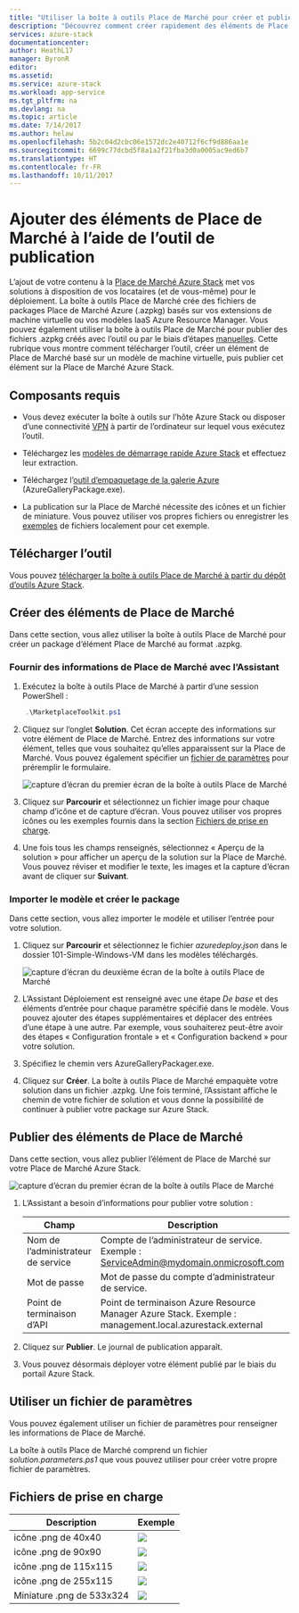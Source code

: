 ```yaml
---
title: "Utiliser la boîte à outils Place de Marché pour créer et publier des éléments de Place de Marché | Microsoft Docs"
description: "Découvrez comment créer rapidement des éléments de Place de Marché avec la boîte à outils de publication."
services: azure-stack
documentationcenter: 
author: HeathL17
manager: ByronR
editor: 
ms.assetid: 
ms.service: azure-stack
ms.workload: app-service
ms.tgt_pltfrm: na
ms.devlang: na
ms.topic: article
ms.date: 7/14/2017
ms.author: helaw
ms.openlocfilehash: 5b2c04d2cbc06e1572dc2e40712f6cf9d886aa1e
ms.sourcegitcommit: 6699c77dcbd5f8a1a2f21fba3d0a0005ac9ed6b7
ms.translationtype: HT
ms.contentlocale: fr-FR
ms.lasthandoff: 10/11/2017
---
```

#  <a name="add-marketplace-items-using-publishing-tool"></a>Ajouter des éléments de Place de Marché à l’aide de l’outil de publication
L’ajout de votre contenu à la [Place de Marché Azure Stack](azure-stack-marketplace.md) met vos solutions à disposition de vos locataires (et de vous-même) pour le déploiement.  La boîte à outils Place de Marché crée des fichiers de packages Place de Marché Azure (.azpkg) basés sur vos extensions de machine virtuelle ou vos modèles IaaS Azure Resource Manager.  Vous pouvez également utiliser la boîte à outils Place de Marché pour publier des fichiers .azpkg créés avec l’outil ou par le biais d’étapes [manuelles](azure-stack-create-and-publish-marketplace-item.md).  Cette rubrique vous montre comment télécharger l’outil, créer un élément de Place de Marché basé sur un modèle de machine virtuelle, puis publier cet élément sur la Place de Marché Azure Stack.     


## <a name="prerequisites"></a>Composants requis
 - Vous devez exécuter la boîte à outils sur l’hôte Azure Stack ou disposer d’une connectivité [VPN](azure-stack-connect-azure-stack.md#connect-to-azure-stack-with-vpn) à partir de l’ordinateur sur lequel vous exécutez l’outil.

 - Téléchargez les [modèles de démarrage rapide Azure Stack](https://github.com/Azure/AzureStack-QuickStart-Templates/archive/master.zip) et effectuez leur extraction.

 - Téléchargez l’[outil d’empaquetage de la galerie Azure](http://aka.ms/azurestackmarketplaceitem) (AzureGalleryPackage.exe). 

 - La publication sur la Place de Marché nécessite des icônes et un fichier de miniature.  Vous pouvez utiliser vos propres fichiers ou enregistrer les [exemples](azure-stack-marketplace-publisher.md#support-files) de fichiers localement pour cet exemple.

## <a name="download-the-tool"></a>Télécharger l’outil
Vous pouvez [télécharger la boîte à outils Place de Marché à partir du dépôt d’outils Azure Stack](azure-stack-powershell-download.md).


##  <a name="create-marketplace-items"></a>Créer des éléments de Place de Marché
Dans cette section, vous allez utiliser la boîte à outils Place de Marché pour créer un package d’élément Place de Marché au format .azpkg.  

### <a name="provide-marketplace-information-with-wizard"></a>Fournir des informations de Place de Marché avec l’Assistant
1. Exécutez la boîte à outils Place de Marché à partir d’une session PowerShell :
```PowerShell
    .\MarketplaceToolkit.ps1
```

2. Cliquez sur l’onglet **Solution**.  Cet écran accepte des informations sur votre élément de Place de Marché. Entrez des informations sur votre élément, telles que vous souhaitez qu’elles apparaissent sur la Place de Marché.  Vous pouvez également spécifier un [fichier de paramètres](azure-stack-marketplace-publisher.md#use-a-parameters-file) pour préremplir le formulaire.  
    
    ![capture d’écran du premier écran de la boîte à outils Place de Marché](./media/azure-stack-marketplace-publisher/image7.png)
3. Cliquez sur **Parcourir** et sélectionnez un fichier image pour chaque champ d’icône et de capture d’écran.  Vous pouvez utiliser vos propres icônes ou les exemples fournis dans la section [Fichiers de prise en charge](azure-stack-marketplace-publisher.md#support-files).
4. Une fois tous les champs renseignés, sélectionnez « Aperçu de la solution » pour afficher un aperçu de la solution sur la Place de Marché.  Vous pouvez réviser et modifier le texte, les images et la capture d’écran avant de cliquer sur **Suivant**.  

### <a name="import-template-and-create-package"></a>Importer le modèle et créer le package
Dans cette section, vous allez importer le modèle et utiliser l’entrée pour votre solution.

1.  Cliquez sur **Parcourir** et sélectionnez le fichier *azuredeploy.json* dans le dossier 101-Simple-Windows-VM dans les modèles téléchargés.

    ![capture d’écran du deuxième écran de la boîte à outils Place de Marché](./media/azure-stack-marketplace-publisher/image8.png)
2.  L’Assistant Déploiement est renseigné avec une étape *De base* et des éléments d’entrée pour chaque paramètre spécifié dans le modèle.  Vous pouvez ajouter des étapes supplémentaires et déplacer des entrées d’une étape à une autre.  Par exemple, vous souhaiterez peut-être avoir des étapes « Configuration frontale » et « Configuration backend » pour votre solution.
3.  Spécifiez le chemin vers AzureGalleryPackager.exe.  
4.  Cliquez sur **Créer**. La boîte à outils Place de Marché empaquète votre solution dans un fichier .azpkg.  Une fois terminé, l’Assistant affiche le chemin de votre fichier de solution et vous donne la possibilité de continuer à publier votre package sur Azure Stack.


## <a name="publish-marketplace-items"></a>Publier des éléments de Place de Marché
Dans cette section, vous allez publier l’élément de Place de Marché sur votre Place de Marché Azure Stack.

![capture d’écran du premier écran de la boîte à outils Place de Marché](./media/azure-stack-marketplace-publisher/image9.png)

1.  L’Assistant a besoin d’informations pour publier votre solution :
    
    |Champ|Description|
    |-----|-----|
    | Nom de l’administrateur de service | Compte de l’administrateur de service.  Exemple : ServiceAdmin@mydomain.onmicrosoft.com |
    | Mot de passe | Mot de passe du compte d’administrateur de service. |
    | Point de terminaison d’API | Point de terminaison Azure Resource Manager Azure Stack.  Exemple : management.local.azurestack.external |
2.  Cliquez sur **Publier**. Le journal de publication apparaît.
3.  Vous pouvez désormais déployer votre élément publié par le biais du portail Azure Stack.


## <a name="use-a-parameters-file"></a>Utiliser un fichier de paramètres
Vous pouvez également utiliser un fichier de paramètres pour renseigner les informations de Place de Marché.  

La boîte à outils Place de Marché comprend un fichier *solution.parameters.ps1* que vous pouvez utiliser pour créer votre propre fichier de paramètres.


## <a name="support-files"></a>Fichiers de prise en charge
| Description | Exemple |
| ----- | ----- |
| icône .png de 40x40 | ![](./media/azure-stack-marketplace-publisher/image1.png) |
| icône .png de 90x90 | ![](./media/azure-stack-marketplace-publisher/image2.png) |
| icône .png de 115x115 | ![](./media/azure-stack-marketplace-publisher/image3.png) |
| icône .png de 255x115 | ![](./media/azure-stack-marketplace-publisher/image4.png) |
| Miniature .png de 533x324 | ![](./media/azure-stack-marketplace-publisher/image5.png) |



